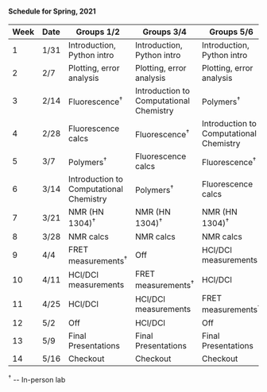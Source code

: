 #### Schedule for Spring, 2021

| Week 			| Date 		| Groups 1/2 								| Groups 3/4 								| Groups 5/6 								|
|:-------		| :------	|  ---------								|  -----------								|  --------- 								|
| 1				| 	1/31 	| Introduction, Python intro 				| Introduction, Python intro 				| Introduction, Python intro 				|
| 2				| 	2/7 	| Plotting, error analysis 					| Plotting, error analysis 					| Plotting, error analysis 					|
| 3				| 	2/14 	| Fluorescence<sup>†</sup> 					| Introduction to Computational Chemistry	| Polymers<sup>†</sup> 						|
| 4				| 	2/28 	| Fluorescence calcs						| Fluorescence<sup>†</sup> 					| Introduction to Computational Chemistry	|
| 5				| 	3/7 	| Polymers<sup>†</sup> 						| Fluorescence calcs						| Fluorescence<sup>†</sup> 					|
| 6				| 	3/14 	| Introduction to Computational Chemistry	| Polymers<sup>†</sup> 						| Fluorescence calcs						|
| 7				| 	3/21 	| NMR (HN 1304)<sup>†</sup> 				| NMR (HN 1304)<sup>†</sup> 				| NMR (HN 1304)<sup>†</sup> 				|
| 8				| 	3/28 	| NMR calcs 								| NMR calcs 								| NMR calcs 								|
| 9				| 	4/4 	| FRET measurements<sup>†</sup> 			| Off 										| HCl/DCl measurements 						|
| 10			| 	4/11 	| HCl/DCl measurements 						| FRET measurements<sup>†</sup> 			| HCl/DCl 									|
| 11 			| 	4/25 	| HCl/DCl 									| HCl/DCl measurements 						| FRET measurements<sup>†</sup> 			|
| 12 			| 	5/2 	| Off 										| HCl/DCl 									| Off 										|
| 13			| 	5/9 	| Final Presentations 						| Final Presentations 						| Final Presentations 						|
| 14			| 	5/16 	| Checkout 									| Checkout 									| Checkout 									|

<sup>†</sup> -- In-person lab
